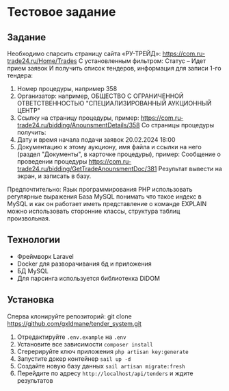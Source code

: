 # Тестовое задание

## Задание

Необходимо спарсить страницу сайта «РУ-ТРЕЙД»: https://com.ru-trade24.ru/Home/Trades
С установленным фильтром: Статус – Идет прием заявок
И получить список тендеров, информация для записи 1-го тендера:
1. Номер процедуры, например 358
2. Организатор: например, ОБЩЕСТВО С ОГРАНИЧЕННОЙ
ОТВЕТСТВЕННОСТЬЮ "СПЕЦИАЛИЗИРОВАННЫЙ АУКЦИОННЫЙ
ЦЕНТР"
3. Ссылку на страницу
процедуры, пример: https://com.ru-trade24.ru/bidding/AnounsmentDetails/358
Со страницы процедуры получить:
1. Дату и время начала подачи заявок 20.02.2024 18:00
2. Документацию к этому аукциону, имя файла и ссылки на него (раздел
"Документы", в карточке процедуры), пример:
Сообщение о проведении процедуры
https://com.ru-trade24.ru/bidding/GetTradeAnounsmentDoc/381
Результат вывести на экран, и записать в базу.

Предпочтительно:
Язык программирования PHP
использовать регулярные выражения
База MySQL
понимать что такое индекс в MySQL и как он работает
иметь представление о команде EXPLAIN
можно использовать сторонние классы, структура таблиц произвольная.

## Технологии
- Фреймворк Laravel
- Docker для разворачивания бд и приложения
- БД MySQL
- Для парсинга используется библиотекка DiDOM

## Установка

Cперва клонируйте репозиторий: git clone https://github.com/gxldmane/tender_system.git

1. Отредактируйте `.env.example` на `.env`
2. Установите все зависимости `composer install`
3. Сгерерируйте ключ приложения `php artisan key:generate`
4. Запустите докер контейнер `sail up -d`
5. Создайте новую базу данных `sail artisan migrate:fresh`
6. Перейдите по адресу `http://localhost/api/tenders` и ждите результатов
